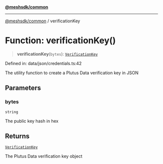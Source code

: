 [**@meshsdk/common**](../README.md)

***

[@meshsdk/common](../globals.md) / verificationKey

# Function: verificationKey()

> **verificationKey**(`bytes`): [`VerificationKey`](../type-aliases/VerificationKey.md)

Defined in: data/json/credentials.ts:42

The utility function to create a Plutus Data verification key in JSON

## Parameters

### bytes

`string`

The public key hash in hex

## Returns

[`VerificationKey`](../type-aliases/VerificationKey.md)

The Plutus Data verification key object
